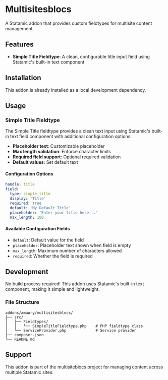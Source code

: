 # Multisitesblocs

A Statamic addon that provides custom fieldtypes for multisite content management.

## Features

- **Simple Title Fieldtype**: A clean, configurable title input field using Statamic's built-in text component

## Installation

This addon is already installed as a local development dependency.

## Usage

### Simple Title Fieldtype

The Simple Title fieldtype provides a clean text input using Statamic's built-in text field component with additional configuration options:

- **Placeholder text**: Customizable placeholder
- **Max length validation**: Enforce character limits
- **Required field support**: Optional required validation
- **Default values**: Set default text

#### Configuration Options

```yaml
handle: title
field:
  type: simple_title
  display: 'Title'
  required: true
  default: 'My Default Title'
  placeholder: 'Enter your title here...'
  max_length: 100
```

#### Available Configuration Fields

- `default`: Default value for the field
- `placeholder`: Placeholder text shown when field is empty
- `max_length`: Maximum number of characters allowed
- `required`: Whether the field is required

## Development

No build process required! This addon uses Statamic's built-in text component, making it simple and lightweight.

### File Structure

```
addons/amaury/multisitesblocs/
├── src/
│   ├── Fieldtypes/
│   │   └── SimpleTitleFieldtype.php    # PHP fieldtype class
│   └── ServiceProvider.php             # Service provider
├── composer.json
└── README.md
```

## Support

This addon is part of the multisiteblocs project for managing content across multiple Statamic sites.